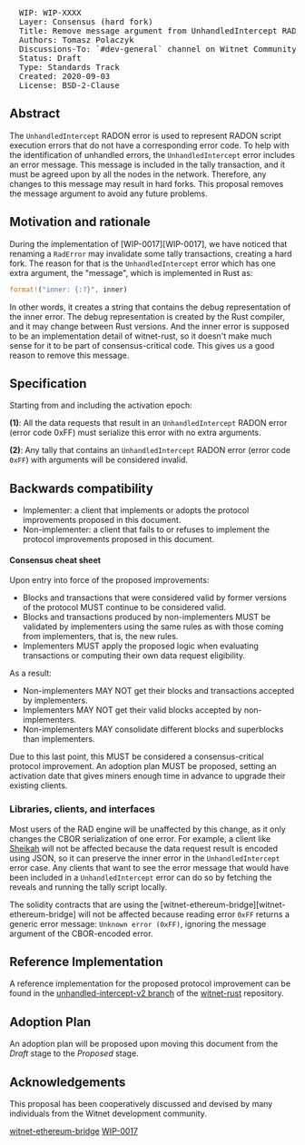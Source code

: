 <pre>
  WIP: WIP-XXXX
  Layer: Consensus (hard fork)
  Title: Remove message argument from UnhandledIntercept RADON error
  Authors: Tomasz Polaczyk <tomasz@witnet.foundation>
  Discussions-To: `#dev-general` channel on Witnet Community's Discord server
  Status: Draft
  Type: Standards Track
  Created: 2020-09-03
  License: BSD-2-Clause
</pre>


## Abstract

The `UnhandledIntercept` RADON error is used to represent RADON script execution errors that do not have a corresponding error code. To help with the identification of unhandled errors, the `UnhandledIntercept` error includes an error message. This message is included in the tally transaction, and it must be agreed upon by all the nodes in the network. Therefore, any changes to this message may result in hard forks. This proposal removes the message argument to avoid any future problems.

## Motivation and rationale

During the implementation of [WIP-0017][WIP-0017], we have noticed that renaming a `RadError` may invalidate some tally transactions, creating a hard fork. The reason for that is the `UnhandledIntercept` error which has one extra argument, the "message", which is implemented in Rust as:

```rust
format!("inner: {:?}", inner)
```

In other words, it creates a string that contains the debug representation of the inner error. The debug representation is created by the Rust compiler, and it may change between Rust versions. And the inner error is supposed to be an implementation detail of witnet-rust, so it doesn't make much sense for it to be part of consensus-critical code. This gives us a good reason to remove this message.


## Specification

Starting from and including the activation epoch:

**(1)**: All the data requests that result in an `UnhandledIntercept` RADON error (error code 0xFF) must serialize this error with no extra arguments.

**(2)**: Any tally that contains an `UnhandledIntercept` RADON error (error code `0xFF`) with arguments will be considered invalid.


## Backwards compatibility

- Implementer: a client that implements or adopts the protocol improvements proposed in this document.
- Non-implementer: a client that fails to or refuses to implement the protocol improvements proposed in this document.


#### Consensus cheat sheet

Upon entry into force of the proposed improvements:

- Blocks and transactions that were considered valid by former versions of the protocol MUST continue to be considered valid.
- Blocks and transactions produced by non-implementers MUST be validated by implementers using the same rules as with those coming from implementers, that is, the new rules.
- Implementers MUST apply the proposed logic when evaluating transactions or computing their own data request eligibility.

As a result:

- Non-implementers MAY NOT get their blocks and transactions accepted by implementers.
- Implementers MAY NOT get their valid blocks accepted by non-implementers.
- Non-implementers MAY consolidate different blocks and superblocks than implementers.

Due to this last point, this MUST be considered a consensus-critical protocol improvement. An adoption plan MUST be proposed, setting an activation date that gives miners enough time in advance to upgrade their existing clients.


### Libraries, clients, and interfaces

Most users of the RAD engine will be unaffected by this change, as it only changes the CBOR serialization of one error. For example, a client like [Sheikah][sheikah] will not be affected because the data request result is encoded using JSON, so it can preserve the inner error in the `UnhandledIntercept` error case. Any clients that want to see the error message that would have been included in a `UnhandledIntercept` error can do so by fetching the reveals and running the tally script locally.

The solidity contracts that are using the [witnet-ethereum-bridge][witnet-ethereum-bridge] will not be affected because reading error `0xFF` returns a generic error message: `Unknown error (0xFF)`, ignoring the message argument of the CBOR-encoded error.

## Reference Implementation

A reference implementation for the proposed protocol improvement can be found in the [unhandled-intercept-v2 branch](https://github.com/tmpolaczyk/witnet-rust/commits/unhandled-intercept-v2) of the [witnet-rust] repository.


## Adoption Plan

An adoption plan will be proposed upon moving this document from the _Draft_ stage to the _Proposed_ stage.


## Acknowledgements

This proposal has been cooperatively discussed and devised by many individuals from the Witnet development community.

[sheikah]: https://github.com/witnet/sheikah
[witnet-rust]: https://github.com/witnet/witnet-rust/
[witnet-ethereum-bridge](https://github.com/witnet/witnet-ethereum-bridge)
[WIP-0017](https://github.com/witnet/WIPs/blob/master/wip-0017.md)
